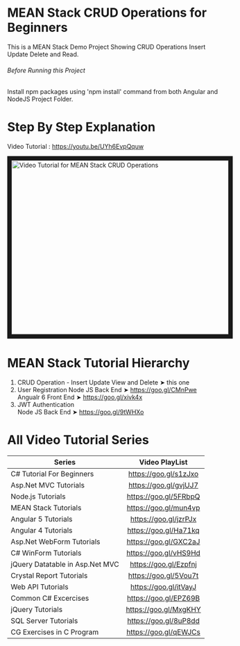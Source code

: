 # MEAN Stack CRUD Operations for Beginners
This is a MEAN Stack Demo Project Showing CRUD Operations Insert Update Delete and Read.

###### Before Running this Project
Install npm packages using 'npm install' command from both Angular and NodeJS Project Folder. 

 # Step By Step Explanation
 
 Video Tutorial : https://youtu.be/UYh6EvpQquw
 
 <a href="http://www.youtube.com/watch?feature=player_embedded&v=UYh6EvpQquw
" target="_blank"><img src="http://img.youtube.com/vi/UYh6EvpQquw/0.jpg" 
alt="Video Tutorial for MEAN Stack CRUD Operations" width="500" height="400" border="10" /></a>

# MEAN Stack Tutorial Hierarchy
1. CRUD Operation - Insert Update View and Delete ➤ this one
2. User Registration 
    Node JS Back End ➤ https://goo.gl/CMnPwe <br/>
    Angualr 6 Front End ➤ https://goo.gl/xivk4x <br/>
3. JWT Authentication <br/>
    Node JS Back End  ➤ https://goo.gl/9tWHXo

# All Video Tutorial Series
| Series        | Video PlayList          |
| ------------- |:-------------:|
| C# Tutorial For Beginners      | https://goo.gl/s1zJxo |
| Asp.Net MVC Tutorials      | https://goo.gl/gvjUJ7      |
| Node.js Tutorials | https://goo.gl/5FRbpQ      |
| MEAN Stack Tutorials | https://goo.gl/mun4vp      |
| Angular 5 Tutorials | https://goo.gl/jzrPJx      |
| Angular 4 Tutorials | https://goo.gl/Ha71kq      |
| Asp.Net WebForm Tutorials | https://goo.gl/GXC2aJ      |
| C# WinForm Tutorials | https://goo.gl/vHS9Hd      |
| jQuery Datatable in Asp.Net MVC | https://goo.gl/Ezpfnj      |
| Crystal Report Tutorials | https://goo.gl/5Vou7t      |
| Web API Tutorials | https://goo.gl/itVayJ     |
| Common C# Excercises | https://goo.gl/EPZ69B     |
| jQuery Tutorials | https://goo.gl/MxgKHY     |
| SQL Server Tutorials | https://goo.gl/8uP8dd      |
| CG Exercises in C Program | https://goo.gl/qEWJCs      |
